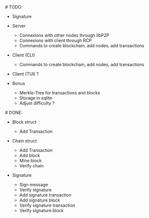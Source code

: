 # TODO:

- Signature

- Server
  - Connexions with other nodes through libP2P
  - Connexions with client through RCP
  - Commands to create blockchain, add nodes, add transactions

- Client (CLI)
  - Commands to create blockchain, add nodes, add transactions

- Client (TUI) ?

- Bonus
  - Merkle-Tree for transactions and blocks
  - Storage in sqlite
  - Adjust difficulty ?

# DONE:
- Block struct
  - Add Transaction

- Chain struct
  - Add Transaction
  - Add block
  - Mine block
  - Verify chain

- Signature
  - Sign message
  - Verify signature
  - Add signature transaction
  - Add signature block
  - Verify signature transaction
  - Verify signature block
